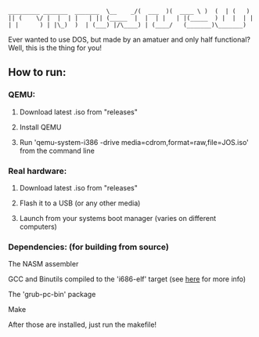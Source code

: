 `_________ _______  _______ 
\__    _/(  ___  )(  ____ \
   )  (  | (   ) || (    \/
   |  |  | |   | || (_____ 
   |  |  | |   | |(_____  )
   |  |  | |   | |      ) |
|\_)  )  | (___) |/\____) |
(____/   (_______)\_______)`

Ever wanted to use DOS, but made by an amatuer and only half functional?
Well, this is the thing for you!

## How to run:
### QEMU:
1. Download latest .iso from "releases"

2. Install QEMU

3. Run 'qemu-system-i386 -drive media=cdrom,format=raw,file=JOS.iso' from the command line

### Real hardware:
1. Download latest .iso from "releases"

2. Flash it to a USB (or any other media)

3. Launch from your systems boot manager (varies on different computers)

### Dependencies: (for building from source)
The NASM assembler

GCC and Binutils compiled to the 'i686-elf' target (see [here](https://wiki.osdev.org/GCC_Cross-Compiler) for more info)

The 'grub-pc-bin' package

Make

After those are installed, just run the makefile!
